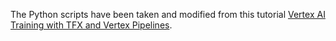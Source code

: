 The Python scripts have been taken and modified from this tutorial
[Vertex AI Training with TFX and Vertex Pipelines](https://www.tensorflow.org/tfx/tutorials/tfx/gcp/vertex_pipelines_vertex_training).
